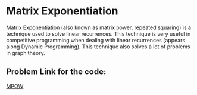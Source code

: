 # Matrix Exponentiation
Matrix Exponentiation (also known as matrix power, repeated squaring) is a technique used to solve linear recurrences. This technique is very useful in competitive programming when dealing with linear recurrences (appears along Dynamic Programming). This technique also solves a lot of problems in graph theory.

## Problem Link for the code: 
[MPOW](https://www.spoj.com/status/MPOW)
